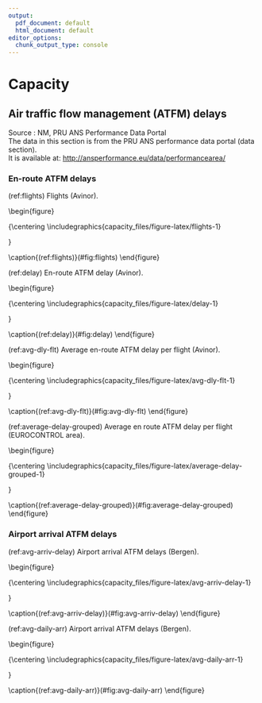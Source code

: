 ```yaml
---
output:
  pdf_document: default
  html_document: default
editor_options: 
  chunk_output_type: console
---
```




# Capacity

## Air traffic flow management (ATFM) delays

Source : NM, PRU ANS Performance Data Portal  
         The data in this section is from the PRU ANS performance data portal (data section).  
         It is available at: <http://ansperformance.eu/data/performancearea/>

### En-route ATFM delays

(ref:flights) Flights (Avinor). 

\begin{figure}

{\centering \includegraphics{capacity_files/figure-latex/flights-1} 

}

\caption{(ref:flights)}(\#fig:flights)
\end{figure}

(ref:delay) En-route ATFM delay (Avinor). 

\begin{figure}

{\centering \includegraphics{capacity_files/figure-latex/delay-1} 

}

\caption{(ref:delay)}(\#fig:delay)
\end{figure}

(ref:avg-dly-flt) Average en-route ATFM delay per flight (Avinor). 

\begin{figure}

{\centering \includegraphics{capacity_files/figure-latex/avg-dly-flt-1} 

}

\caption{(ref:avg-dly-flt)}(\#fig:avg-dly-flt)
\end{figure}

(ref:average-delay-grouped) Average en route ATFM delay per flight (EUROCONTROL area). 

\begin{figure}

{\centering \includegraphics{capacity_files/figure-latex/average-delay-grouped-1} 

}

\caption{(ref:average-delay-grouped)}(\#fig:average-delay-grouped)
\end{figure}

### Airport arrival ATFM delays

(ref:avg-arriv-delay) Airport arrival ATFM delays (Bergen). 

\begin{figure}

{\centering \includegraphics{capacity_files/figure-latex/avg-arriv-delay-1} 

}

\caption{(ref:avg-arriv-delay)}(\#fig:avg-arriv-delay)
\end{figure}

(ref:avg-daily-arr) Airport arrival ATFM delays (Bergen). 

\begin{figure}

{\centering \includegraphics{capacity_files/figure-latex/avg-daily-arr-1} 

}

\caption{(ref:avg-daily-arr)}(\#fig:avg-daily-arr)
\end{figure}
